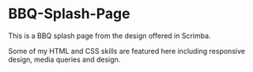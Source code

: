 # BBQ-Splash-Page

This is a BBQ splash page from the design offered in Scrimba. 

Some of my HTML and CSS skills are featured here including responsive design, media queries and design.
